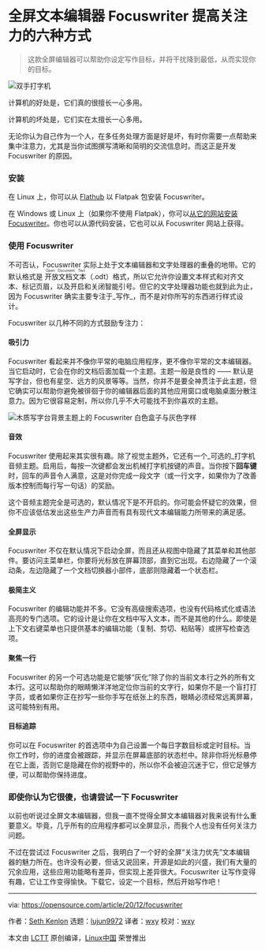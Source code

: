 [#]: collector: (lujun9972)
[#]: translator: (wxy)
[#]: reviewer: (wxy)
[#]: publisher: (wxy)
[#]: url: (https://linux.cn/article-13002-1.html)
[#]: subject: (6 ways this fullscreen text editor improves focus)
[#]: via: (https://opensource.com/article/20/12/focuswriter)
[#]: author: (Seth Kenlon https://opensource.com/users/seth)

全屏文本编辑器 Focuswriter 提高关注力的六种方式
======

> 这款全屏编辑器可以帮助你设定写作目标，并将干扰降到最低，从而实现你的目标。

![双手打字机][1]

计算机的好处是，它们真的很擅长一心多用。

计算机的坏处是，它们实在太擅长一心多用。

无论你认为自己作为一个人，在多任务处理方面是好是坏，有时你需要一点帮助来集中注意力，尤其是当你试图撰写清晰和简明的交流信息时。而这正是开发 Focuswriter 的原因。

### 安装

在 Linux 上，你可以从 [Flathub][2] 以 Flatpak 包安装 Focuswriter。

在 Windows 或 Linux 上（如果你不使用 Flatpak），你可以[从它的网站安装 Focuswriter][3]。你也可以从源代码安装，它也可以从 Focuswriter 网站上获得。

### 使用 Focuswriter

不可否认，Focuswriter 实际上处于文本编辑器和文字处理器的重叠的地带。它的默认格式是 <ruby>开放文档文本<rt>Open Document Text</rt></ruby>（.odt）格式，所以它允许你设置文本样式和对齐文本、标记页眉，以及开启和关闭智能引号。但它的文字处理器功能也就到此为止，因为 Focuswriter 确实主要专注于_写作_，而不是对你所写的东西进行样式设计。

Focuswriter 以几种不同的方式鼓励专注力：

#### 吸引力

Focuswriter 看起来并不像你平常的电脑应用程序，更不像你平常的文本编辑器。当它启动时，它会在你的文档后面加载一个主题。主题一般是良性的 —— 默认是写字台，但也有星空、远方的风景等等。当然，你并不是要全神贯注于此主题，但它确实可以帮助你避免被徘徊于你的编辑器后面的其他应用窗口或电脑桌面分散注意力。因为它很容易定制，所以你几乎不大可能找不到你喜欢的主题。

![木质写字台背景主题上的 Focuswriter 白色盒子与灰色字样][4]

#### 音效

Focuswriter 使用起来其实很有趣。除了视觉主题外，它还有一个_可选的_打字机音频主题。启用后，每按一次键都会发出机械打字机按键的声音。当你按下**回车键**时，回车的声音令人满意，这是对你完成一段文字（或一行文字，如果你为了改善版本控制而每行写一句话）的奖励。

这个音频主题完全是可选的，默认情况下是不开启的。你可能会怀疑它的效果，但你不应该低估发出这些生产力声音而有具有现代文本编辑能力所带来的满足感。

#### 全屏显示

Focuswriter 不仅在默认情况下启动全屏，而且还从视图中隐藏了其菜单和其他部件。要访问主菜单栏，你要将光标放在屏幕顶部，直到它出现。右边隐藏了一个滚动条，左边隐藏了一个文档切换器小部件，底部则隐藏着一个状态栏。

#### 极简主义

Focuswriter 的编辑功能并不多。它没有高级搜索选项，也没有代码格式化或语法高亮的专门选项。它的设计是让你在文档中写入文本，而不是其他的什么。即使是上下文右键菜单也只提供基本的编辑功能（复制、剪切、粘贴等）或拼写检查选项。

#### 聚焦一行

Focuswriter 的另一个可选功能是它能够“灰化”除了你的当前文本行之外的所有文本行。这可以帮助你的眼睛懒洋洋地定位你当前的文字行，如果你不是一个盲打打字员，或者如果你正在抄写一些你手写在纸张上的东西，眼睛必须经常远离屏幕，这可能特别有用。

#### 目标追踪

你可以在 Focuswriter 的首选项中为自己设置一个每日字数目标或定时目标。当你工作时，你的进度会被跟踪，并显示在屏幕底部的状态栏中。除非你将光标悬停在它上面，否则它是隐藏在你的视野中的，所以你不会被迫沉迷于它，但它足够方便，可以帮助你保持进度。

### 即使你认为它很傻，也请尝试一下 Focuswriter

以前也听说过全屏文本编辑器，但我一直不觉得全屏文本编辑器对我来说有什么重要意义。毕竟，几乎所有的应用程序都可以全屏显示，而我个人也没有任何关注力问题。

不过在尝试过 Focuswriter 之后，我明白了一个好的全屏“关注力优先”文本编辑器的魅力所在。也许没有必要，但话又说回来，开源是如此的兴盛，我们有大量的冗余应用，这些应用功能略有差异，但实现上差异很大。Focuswriter 让写作变得有趣，它让工作变得愉快。下载它，设定一个目标，然后开始写作吧！

--------------------------------------------------------------------------------

via: https://opensource.com/article/20/12/focuswriter

作者：[Seth Kenlon][a]
选题：[lujun9972][b]
译者：[wxy](https://github.com/wxy)
校对：[wxy](https://github.com/wxy)

本文由 [LCTT](https://github.com/LCTT/TranslateProject) 原创编译，[Linux中国](https://linux.cn/) 荣誉推出

[a]: https://opensource.com/users/seth
[b]: https://github.com/lujun9972
[1]: https://opensource.com/sites/default/files/styles/image-full-size/public/lead-images/typewriter-hands.jpg?itok=oPugBzgv (Typewriter with hands)
[2]: https://flathub.org/apps/details/org.gottcode.FocusWriter
[3]: https://gottcode.org/focuswriter/
[4]: https://opensource.com/sites/default/files/uploads/focuswriter-31_days_focuswriter-opensource.png (Focuswriter white box with gray wording on wooden writing desk background theme)

